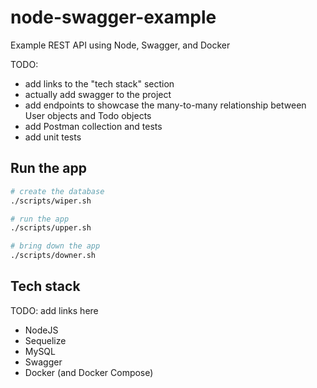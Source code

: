 # node-swagger-example
Example REST API using Node, Swagger, and Docker

TODO: 
- add links to the "tech stack" section
- actually add swagger to the project
- add endpoints to showcase the many-to-many relationship between User objects and Todo objects
- add Postman collection and tests
- add unit tests

## Run the app
```bash
# create the database
./scripts/wiper.sh

# run the app
./scripts/upper.sh

# bring down the app
./scripts/downer.sh
```

## Tech stack
TODO: add links here
- NodeJS
- Sequelize
- MySQL
- Swagger
- Docker (and Docker Compose)
